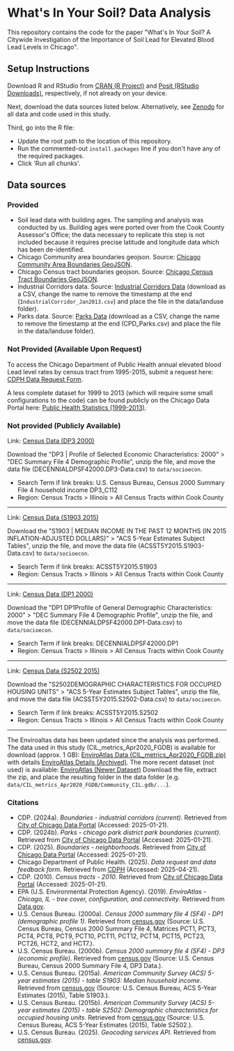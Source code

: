 # What's In Your Soil? Data Analysis

This repository contains the code for the paper "What's In Your Soil? A Citywide Investigation of the Importance of Soil Lead for Elevated Blood Lead Levels in Chicago".

## Setup Instructions

Download R and RStudio from [CRAN (R Project)](https://cran.r-project.org/) and [Posit (RStudio Downloads)](https://posit.co/downloads/), respectively, if not already on your device.

Next, download the data sources listed below. Alternatively, see [Zenodo](https://zenodo.org/records/15725236) for all data and code used in this study. 

Third, go into the R file:
- Update the root path to the location of this repository.
- Run the commented-out `install.packages` line if you don't have any of the required packages.
- Click 'Run all chunks'.

## Data sources

### Provided

- Soil lead data with building ages. The sampling and analysis was conducted by us. Building ages were ported over from the Cook County Assessor's Office; the data necessary to replicate this step is not included because it requires precise latitude and longitude data which has been de-identified. 
- Chicago Community area boundaries geojson. Source: [Chicago Community Area Boundaries GeoJSON](https://data.cityofchicago.org/Facilities-Geographic-Boundaries/Boundaries-Community-Areas-Map/cauq-8yn6).
- Chicago Census tract boundaries geojson. Source: [Chicago Census Tract Boundaries GeoJSON](https://data.cityofchicago.org/Facilities-Geographic-Boundaries/Boundaries-Census-Tracts-2010/5jrd-6zik).
- Industrial Corridors data. Source: [Industrial Corridors Data](https://data.cityofchicago.org/Community-Economic-Development/Boundaries-Industrial-Corridors-current-/e6xh-nr8w) (download as a CSV, change the name to remove the timestamp at the end (`IndustrialCorridor_Jan2013.csv`) and place the file in the data/landuse folder).
- Parks data. Source: [Parks Data](https://data.cityofchicago.org/Parks-Recreation/CPD_Parks/ejsh-fztr/about_data) (download as a CSV, change the name to remove the timestamp at the end (CPD_Parks.csv) and place the file in the data/landuse folder).

### Not Provided (Available Upon Request)

To access the Chicago Department of Public Health annual elevated blood Lead level rates by census tract from 1995-2015, submit a request here: [CDPH Data Request Form](https://www.chicago.gov/city/en/depts/cdph/provdrs/health_data_and_reports/svcs/data-request-form.html).

A less complete dataset for 1999 to 2013 (which will require some small configurations to the code) can be found publicly on the Chicago Data Portal here: [Public Health Statistics (1999-2013)](https://data.cityofchicago.org/Health-Human-Services/Public-Health-Statistics-Screening-for-elevated-bl/v2z5-jyrq/about_data).

### Not provided (Publicly Available)

Link: [Census Data (DP3 2000)](https://data.census.gov/chart?q=U.S.+Census+Bureau,+Census+2000+Summary+File+4+household+income+DP3_C112&g=040XX00US17$0500000_050XX00US17031,17031$1400000_160XX00US1714000_860XX00US740HH)

Download the "DP3 | Profile of Selected Economic Characteristics: 2000" > "DEC Summary File 4 Demographic Profile", unzip the file, and move the data file (DECENNIALDPSF42000.DP3-Data.csv) to `data/socioecon`.

- Search Term if link breaks: U.S. Census Bureau, Census 2000 Summary File 4 household income DP3_C112
- Region: Census Tracts > Illinois > All Census Tracts within Cook County

---

Link: [Census Data (S1903 2015)](https://data.census.gov/chart/ACSST5Y2015.S1903?q=ACSST5Y2015.S1903&g=050XX00US17031$1400000_160XX00US1714000_860XX00US740HH)

Download the "S1903 | MEDIAN INCOME IN THE PAST 12 MONTHS (IN 2015 INFLATION-ADJUSTED DOLLARS)" > "ACS 5-Year Estimates Subject Tables", unzip the file, and move the data file (ACSST5Y2015.S1903-Data.csv) to `data/socioecon`.

- Search Term if link breaks: ACSST5Y2015.S1903
- Region: Census Tracts > Illinois > All Census Tracts within Cook County

---

Link: [Census Data (DP1 2000)](https://data.census.gov/chart/DECENNIALDPSF42000.DP1?q=DECENNIALDPSF42000.DP1&g=050XX00US17031$1400000_160XX00US1714000_860XX00US740HH)

Download the "DP1 DP1Profile of General Demographic Characteristics: 2000" > "DEC Summary File 4 Demographic Profile", unzip the file, and move the data file (DECENNIALDPSF42000.DP1-Data.csv) to `data/socioecon`.

- Search Term if link breaks: DECENNIALDPSF42000.DP1
- Region: Census Tracts > Illinois > All Census Tracts within Cook County

---


Link: [Census Data (S2502 2015)](https://data.census.gov/chart?q=ACSST5Y2015.S2502&g=050XX00US17031$1400000_160XX00US1714000_860XX00US740HH)

Download the "S2502DEMOGRAPHIC CHARACTERISTICS FOR OCCUPIED HOUSING UNITS" > "ACS 5-Year Estimates Subject Tables", unzip the file, and move the data file (ACSST5Y2015.S2502-Data.csv) to `data/socioecon`.

- Search Term if link breaks: ACSST5Y2015.S2502
- Region: Census Tracts > Illinois > All Census Tracts within Cook County

---

The Enviroaltas data has been updated since the analysis was performed. The data used in this study (CIL_metrics_Apr2020_FGDB) is available for download (approx. 1 GB): [EnviroAtlas Data (CIL_metrics_Apr2020_FGDB.zip)](https://gaftp.epa.gov/epadatacommons/ORD/EnviroAtlas/CIL_metrics_Apr2020_FGDB.zip) with details [EnviroAtlas Details (Archived)](https://web.archive.org/web/20250215235237/https://catalog.data.gov/dataset/enviroatlas-chicago-il-tree-cover-configuration-and-connectivity2). The more recent dataset (not used) is available: [EnviroAtlas (Newer Dataset)](https://catalog.data.gov/dataset/enviroatlas-chicago-il-tree-cover-configuration-and-connectivity3)
Download the file, extract the zip, and place the resulting folder in the data folder (e.g. `data/CIL_metrics_Apr2020_FGDB/Community_CIL.gdb/...`).

### Citations

- CDP. (2024a). *Boundaries - industrial corridors (current)*. Retrieved from [City of Chicago Data Portal](https://data.cityofchicago.org/Community-Economic-Development/Boundaries-Industrial-Corridors-current-/e6xh-nr8w) (Accessed: 2025-01-21).
- CDP. (2024b). *Parks - chicago park district park boundaries (current)*. Retrieved from [City of Chicago Data Portal](https://data.cityofchicago.org/Parks-Recreation/Parks-Chicago-Park-District-Park-Boundaries-curren/ej32-qgdr) (Accessed: 2025-01-21).
- CDP. (2025). *Boundaries - neighborhoods*. Retrieved from [City of Chicago Data Portal](https://data.cityofchicago.org/Facilities-Geographic-Boundaries/Boundaries-Neighborhoods/bbvz-uum9) (Accessed: 2025-01-21).
- Chicago Department of Public Health. (2025). *Data request and data feedback form*. Retrieved from [CDPH](https://www.chicago.gov/city/en/depts/cdph/provdrs/health_data_and_reports/svcs/data-request-form.html) (Accessed: 2025-04-21).
- CDP. (2010). *Census tracts - 2010*. Retrieved from [City of Chicago Data Portal](https://data.cityofchicago.org/Facilities-Geographic-Boundaries/Boundaries-Census-Tracts-2010/5jrd-6zik) (Accessed: 2025-01-21).
- EPA (U.S. Environmental Protection Agency). (2019). *EnviroAtlas - Chicago, IL - tree cover, configuration, and connectivity*. Retrieved from [Data.gov](https://catalog.data.gov/dataset/enviroatlas-chicago-il-tree-cover-configuration-and-connectivity2).
- U.S. Census Bureau. (2000a). *Census 2000 summary file 4 (SF4) - DP1 (demographic profile 1)*. Retrieved from [census.gov](https://www.census.gov/data/datasets/2000/dec/summary-file-4.html) (Source: U.S. Census Bureau, Census 2000 Summary File 4, Matrices PCT1, PCT3, PCT4, PCT8, PCT9, PCT10, PCT11, PCT12, PCT14, PCT15, PCT23, PCT26, HCT2, and HCT7.).
- U.S. Census Bureau. (2000b). *Census 2000 summary file 4 (SF4) - DP3 (economic profile)*. Retrieved from [census.gov](https://www.census.gov/data/datasets/2000/dec/summary-file-4.html) (Source: U.S. Census Bureau, Census 2000 Summary File 4, DP3 Data.).
- U.S. Census Bureau. (2015a). *American Community Survey (ACS) 5-year estimates (2015) - table S1903: Median household income*. Retrieved from [census.gov](https://www.census.gov/programs-surveys/acs) (Source: U.S. Census Bureau, ACS 5-Year Estimates (2015), Table S1903.).
- U.S. Census Bureau. (2015b). *American Community Survey (ACS) 5-year estimates (2015) - table S2502: Demographic characteristics for occupied housing units*. Retrieved from [census.gov](https://www.census.gov/programs-surveys/acs) (Source: U.S. Census Bureau, ACS 5-Year Estimates (2015), Table S2502.).
- U.S. Census Bureau. (2025). *Geocoding services API*. Retrieved from [census.gov](https://geocoding.geo.census.gov/geocoder/geographies/coordinates).